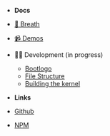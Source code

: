 - **Docs**
- [🐧 Breath](/)
- [📹 Demos](/demos)
- 👨‍💻 Development (in progress)
    - [Bootlogo](/bootlogo)
    - [File Structure](/file_structure)
    - [Building the kernel](/kernel)

- **Links**
- [Github](https://github.com/jhildenbiddle/docsify-themeable)
- [NPM](https://www.npmjs.com/package/docsify-themeable)